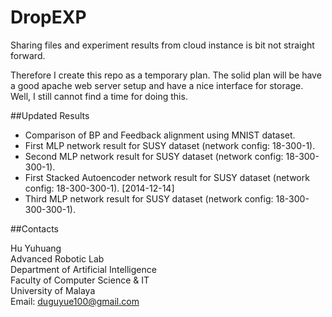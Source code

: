DropEXP
=======

Sharing files and experiment results from cloud instance is bit not straight forward.

Therefore I create this repo as a temporary plan. The solid plan will be have a good apache web server setup and have a nice interface for storage. Well, I still cannot find a time for doing this.

##Updated Results

+ Comparison of BP and Feedback alignment using MNIST dataset.
+ First MLP network result for SUSY dataset (network config: 18-300-1).
+ Second MLP network result for SUSY dataset (network config: 18-300-300-1).
+ First Stacked Autoencoder network result for SUSY dataset (network config: 18-300-300-1). [2014-12-14]
+ Third MLP network result for SUSY dataset (network config: 18-300-300-300-1).

##Contacts

Hu Yuhuang  
Advanced Robotic Lab  
Department of Artificial Intelligence  
Faculty of Computer Science & IT  
University of Malaya  
Email: duguyue100@gmail.com
